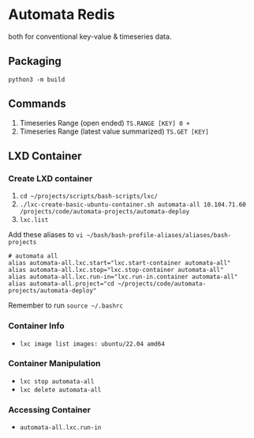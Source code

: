 # Automata Redis 
both for conventional key-value & timeseries data.

## Packaging
`python3 -m build`

## Commands
1. Timeseries Range (open ended) `TS.RANGE [KEY] 0 +`
2. Timeseries Range (latest value summarized) `TS.GET [KEY]`

## LXD Container

### Create LXD container
1. `cd ~/projects/scripts/bash-scripts/lxc/`
2. `./lxc-create-basic-ubuntu-container.sh automata-all 10.104.71.60 /projects/code/automata-projects/automata-deploy`
3. `lxc.list`

Add these aliases to `vi ~/bash/bash-profile-aliases/aliases/bash-projects`
```
# automata all
alias automata-all.lxc.start="lxc.start-container automata-all"
alias automata-all.lxc.stop="lxc.stop-container automata-all"
alias automata-all.lxc.run-in="lxc.run-in.container automata-all"
alias automata-all.project="cd ~/projects/code/automata-projects/automata-deploy"
```
Remember to run `source ~/.bashrc`

### Container Info
* `lxc image list images: ubuntu/22.04 amd64`

### Container Manipulation
* `lxc stop automata-all`
* `lxc delete automata-all`

### Accessing Container
* `automata-all.lxc.run-in`